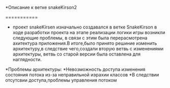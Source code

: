 *Описание к ветке snakeKirson2

===========

* проект snakeKirsen изначально создавался в ветке SnakeKirson в ходе разработки проекта на этапе реализации логики игры возникли следующие проблемы, в связи с этим была перерасмотрена ахитектура приложения.В итоге,было принято решиние изменить архитектуру,в следствие чего,создали вторую ветвь с изменениями архитектуры, ветвь со старой версии была оставлена для наглядности.

*Проблемы архитектуры:
*Невозможность доступа изменения состояния потока из-за неправильной иэрахии классов
*В следствии отсутсвии доступа,проблемы управления потоком


